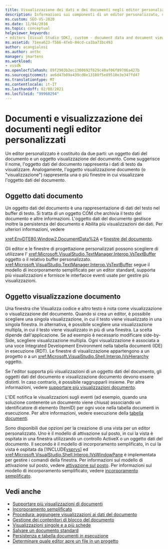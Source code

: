 ```yaml
---
title: Visualizzazione dei dati e dei documenti negli editor personalizzati | Microsoft Docs
description: Informazioni sui componenti di un editor personalizzato, ovvero l'oggetto dati del documento e l'oggetto visualizzazione del documento.
ms.custom: SEO-VS-2020
ms.date: 11/04/2016
ms.topic: conceptual
helpviewer_keywords:
- editors [Visual Studio SDK], custom - document data and document view
ms.assetid: 71eea623-f566-4feb-84cd-ca1ba71bc493
author: acangialosi
ms.author: anthc
manager: jmartens
ms.workload:
- vssdk
ms.openlocfilehash: 89f2903b2ec1308692f629c40af06f89706a427b
ms.sourcegitcommit: ae6d47b09a439cd0e13180f5e89510e3e347fd47
ms.translationtype: MT
ms.contentlocale: it-IT
ms.lasthandoff: 02/08/2021
ms.locfileid: "99968294"
---
```

# <a name="document-data-and-document-view-in-custom-editors"></a>Documenti e visualizzazione dei documenti negli editor personalizzati
Un editor personalizzato è costituito da due parti: un oggetto dati del documento e un oggetto visualizzazione del documento. Come suggerisce il nome, l'oggetto dati del documento rappresenta i dati di testo da visualizzare. Analogamente, l'oggetto visualizzazione documento (o "visualizzazione") rappresenta una o più finestre in cui visualizzare l'oggetto dati del documento.

## <a name="document-data-object"></a>Oggetto dati documento
 Un oggetto dati del documento è una rappresentazione di dati del testo nel buffer di testo. Si tratta di un oggetto COM che archivia il testo del documento e altre informazioni. L'oggetto dati del documento gestisce inoltre la persistenza del documento e Abilita più visualizzazioni dei dati. Per ulteriori informazioni, vedere

 <xref:EnvDTE80.Window2.DocumentData%2A> e [finestre del documento](../extensibility/internals/document-windows.md).

 Gli editor e le finestre di progettazione personalizzati possono scegliere di utilizzare l' <xref:Microsoft.VisualStudio.TextManager.Interop.VsTextBuffer> oggetto o il relativo buffer personalizzato. <xref:Microsoft.VisualStudio.TextManager.Interop.VsTextBuffer> segue il modello di incorporamento semplificato per un editor standard, supporta più visualizzazioni e fornisce le interfacce eventi usate per gestire più visualizzazioni.

## <a name="document-view-object"></a>Oggetto visualizzazione documento
 Una finestra che Visualizza codice e altro testo è nota come visualizzazione o visualizzazione del documento. Quando si crea un editor, è possibile scegliere una singola visualizzazione, in cui il testo viene visualizzato in una singola finestra. In alternativa, è possibile scegliere una visualizzazione multipla, in cui il testo viene visualizzato in più di una finestra. La scelta dipende dall'applicazione. Se ad esempio è necessario modificare side-by-Side, scegliere visualizzazione multipla. Ogni visualizzazione è associata a una voce Integrated Development Environment nella tabella documenti (IDE) in esecuzione (RDT). Le finestre di visualizzazione appartengono a un progetto o a un <xref:Microsoft.VisualStudio.Shell.Interop.IVsHierarchy> oggetto.

 Se l'editor supporta più visualizzazioni di un oggetto dati del documento, gli oggetti dati del documento e visualizzazione documento devono essere distinti. In caso contrario, è possibile raggrupparli insieme. Per altre informazioni, vedere [supportare più visualizzazioni documento](../extensibility/supporting-multiple-document-views.md).

 L'IDE notifica le visualizzazioni sugli eventi (ad esempio, quando una soluzione contenente un documento viene chiusa) associando un identificatore di elemento (ItemID) per ogni voce nella tabella documenti in esecuzione. Per altre informazioni, vedere esecuzione della [tabella documenti](../extensibility/internals/running-document-table.md).

 Sono disponibili due opzioni per la creazione di una vista per un editor personalizzato. Uno è il modello di attivazione sul posto, in cui la vista è ospitata in una finestra utilizzando un controllo ActiveX o un oggetto dati del documento. Il secondo è il modello di incorporamento semplificato, in cui la vista è ospitata da [!INCLUDE[vsprvs](../code-quality/includes/vsprvs_md.md)] ed <xref:Microsoft.VisualStudio.Shell.Interop.IVsWindowPane> è implementata per gestire i comandi della finestra. Per informazioni sul modello di attivazione sul posto, vedere [attivazione sul posto](/previous-versions/visualstudio/visual-studio-2015/misc/in-place-activation?preserve-view=true&view=vs-2015). Per informazioni sul modello di incorporamento semplificato, vedere [incorporamento semplificato](../extensibility/simplified-embedding.md).

## <a name="see-also"></a>Vedi anche

- [Supportare più visualizzazioni di documenti](../extensibility/supporting-multiple-document-views.md)
- [Incorporamento semplificato](../extensibility/simplified-embedding.md)
- [Procedura: aggiungere visualizzazioni ai dati del documento](../extensibility/how-to-attach-views-to-document-data.md)
- [Gestione dei contenitori di blocco del documento](../extensibility/document-lock-holder-management.md)
- [Visualizzazioni singole e a più schede](../extensibility/single-and-multi-tab-views.md)
- [Salvare un documento standard](../extensibility/internals/saving-a-standard-document.md)
- [Persistenza e tabella documenti in esecuzione](../extensibility/internals/persistence-and-the-running-document-table.md)
- [Determinare quale editor apre un file in un progetto](../extensibility/internals/determining-which-editor-opens-a-file-in-a-project.md)